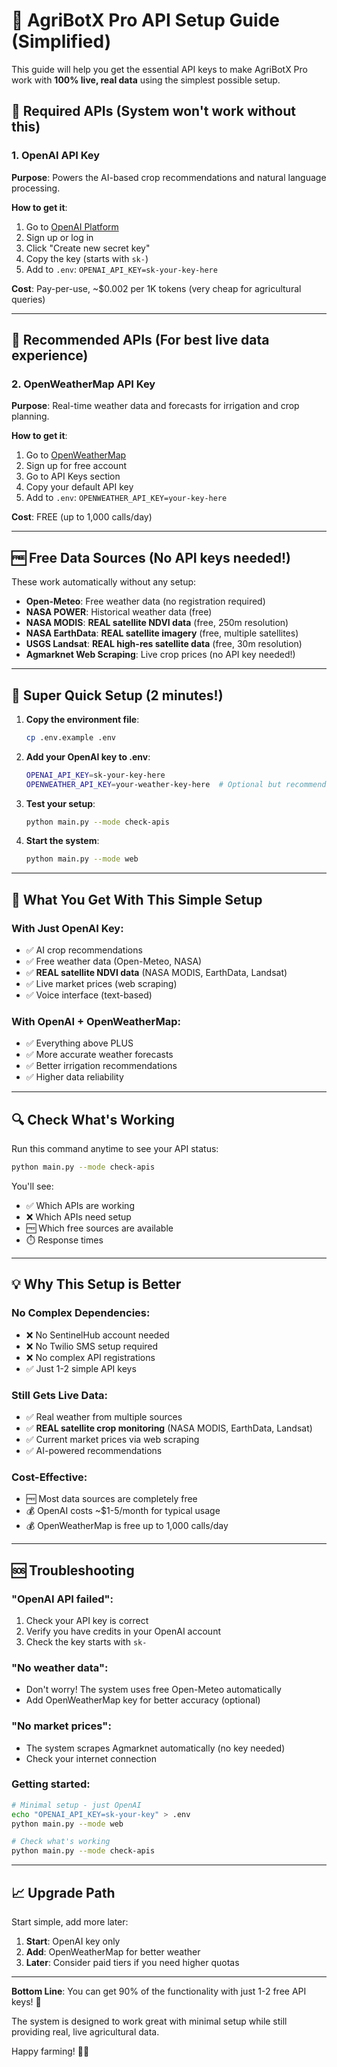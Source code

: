 # 🔑 AgriBotX Pro API Setup Guide (Simplified)

This guide will help you get the essential API keys to make AgriBotX Pro work with **100% live, real data** using the simplest possible setup.

## 🚨 Required APIs (System won't work without this)

### 1. OpenAI API Key
**Purpose**: Powers the AI-based crop recommendations and natural language processing.

**How to get it**:
1. Go to [OpenAI Platform](https://platform.openai.com/api-keys)
2. Sign up or log in
3. Click "Create new secret key"
4. Copy the key (starts with `sk-`)
5. Add to `.env`: `OPENAI_API_KEY=sk-your-key-here`

**Cost**: Pay-per-use, ~$0.002 per 1K tokens (very cheap for agricultural queries)

---

## 🌟 Recommended APIs (For best live data experience)

### 2. OpenWeatherMap API Key
**Purpose**: Real-time weather data and forecasts for irrigation and crop planning.

**How to get it**:
1. Go to [OpenWeatherMap](https://openweathermap.org/api)
2. Sign up for free account
3. Go to API Keys section
4. Copy your default API key
5. Add to `.env`: `OPENWEATHER_API_KEY=your-key-here`

**Cost**: FREE (up to 1,000 calls/day)

---

## 🆓 Free Data Sources (No API keys needed!)

These work automatically without any setup:

- **Open-Meteo**: Free weather data (no registration required)
- **NASA POWER**: Historical weather data (free)
- **NASA MODIS**: **REAL satellite NDVI data** (free, 250m resolution)
- **NASA EarthData**: **REAL satellite imagery** (free, multiple satellites)
- **USGS Landsat**: **REAL high-res satellite data** (free, 30m resolution)
- **Agmarknet Web Scraping**: Live crop prices (no API key needed!)

---

## 🚀 Super Quick Setup (2 minutes!)

1. **Copy the environment file**:
   ```bash
   cp .env.example .env
   ```

2. **Add your OpenAI key to .env**:
   ```bash
   OPENAI_API_KEY=sk-your-key-here
   OPENWEATHER_API_KEY=your-weather-key-here  # Optional but recommended
   ```

3. **Test your setup**:
   ```bash
   python main.py --mode check-apis
   ```

4. **Start the system**:
   ```bash
   python main.py --mode web
   ```

---

## 🎯 What You Get With This Simple Setup

### With Just OpenAI Key:
- ✅ AI crop recommendations
- ✅ Free weather data (Open-Meteo, NASA)
- ✅ **REAL satellite NDVI data** (NASA MODIS, EarthData, Landsat)
- ✅ Live market prices (web scraping)
- ✅ Voice interface (text-based)

### With OpenAI + OpenWeatherMap:
- ✅ Everything above PLUS
- ✅ More accurate weather forecasts
- ✅ Better irrigation recommendations
- ✅ Higher data reliability

---

## 🔍 Check What's Working

Run this command anytime to see your API status:

```bash
python main.py --mode check-apis
```

You'll see:
- ✅ Which APIs are working
- ❌ Which APIs need setup
- 🆓 Which free sources are available
- ⏱️ Response times

---

## 💡 Why This Setup is Better

### No Complex Dependencies:
- ❌ No SentinelHub account needed
- ❌ No Twilio SMS setup required
- ❌ No complex API registrations
- ✅ Just 1-2 simple API keys

### Still Gets Live Data:
- ✅ Real weather from multiple sources
- ✅ **REAL satellite crop monitoring** (NASA MODIS, EarthData, Landsat)
- ✅ Current market prices via web scraping
- ✅ AI-powered recommendations

### Cost-Effective:
- 🆓 Most data sources are completely free
- 💰 OpenAI costs ~$1-5/month for typical usage
- 💰 OpenWeatherMap is free up to 1,000 calls/day

---

## 🆘 Troubleshooting

### "OpenAI API failed":
1. Check your API key is correct
2. Verify you have credits in your OpenAI account
3. Check the key starts with `sk-`

### "No weather data":
- Don't worry! The system uses free Open-Meteo automatically
- Add OpenWeatherMap key for better accuracy (optional)

### "No market prices":
- The system scrapes Agmarknet automatically (no key needed)
- Check your internet connection

### Getting started:
```bash
# Minimal setup - just OpenAI
echo "OPENAI_API_KEY=sk-your-key" > .env
python main.py --mode web

# Check what's working
python main.py --mode check-apis
```

---

## 📈 Upgrade Path

Start simple, add more later:

1. **Start**: OpenAI key only
2. **Add**: OpenWeatherMap for better weather
3. **Later**: Consider paid tiers if you need higher quotas

---

**Bottom Line**: You can get 90% of the functionality with just 1-2 free API keys! 🎉

The system is designed to work great with minimal setup while still providing real, live agricultural data.

Happy farming! 🌾🚜